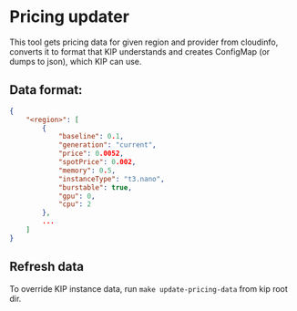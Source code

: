 # Pricing updater

This tool gets pricing data for given region and provider from cloudinfo, converts it to format that KIP understands and creates ConfigMap (or dumps to json), which KIP can use.

## Data format:
```json
{
    "<region>": [
        {
            "baseline": 0.1,
            "generation": "current",
            "price": 0.0052,
            "spotPrice": 0.002,
            "memory": 0.5,
            "instanceType": "t3.nano",
            "burstable": true,
            "gpu": 0,
            "cpu": 2
        },
        ...
    ]
}
```

## Refresh data
To override KIP instance data, run `make update-pricing-data` from kip root dir.

